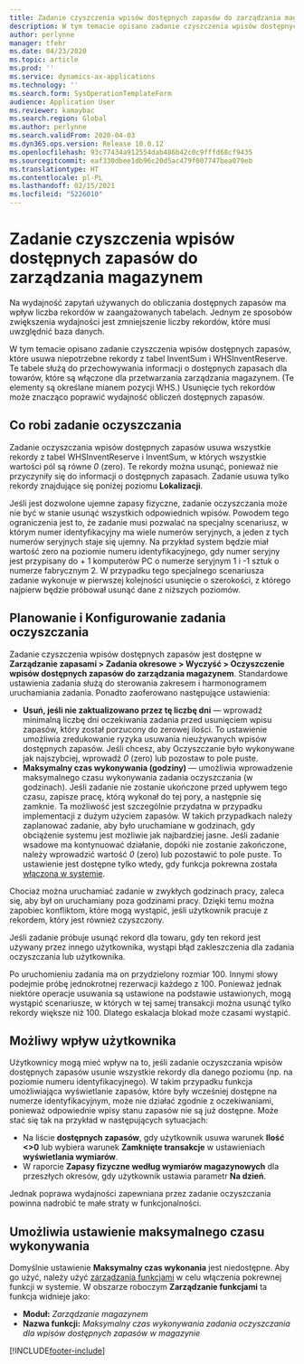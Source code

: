 ```yaml
---
title: Zadanie czyszczenia wpisów dostępnych zapasów do zarządzania magazynem
description: W tym temacie opisano zadanie czyszczenia wpisów dostępnych zapasów, które ułatwia poprawę wydajności systemu przez identyfikowanie i usuwanie powiązanych z nimi rekordów.
author: perlynne
manager: tfehr
ms.date: 04/23/2020
ms.topic: article
ms.prod: ''
ms.service: dynamics-ax-applications
ms.technology: ''
ms.search.form: SysOperationTemplateForm
audience: Application User
ms.reviewer: kamaybac
ms.search.region: Global
ms.author: perlynne
ms.search.validFrom: 2020-04-03
ms.dyn365.ops.version: Release 10.0.12
ms.openlocfilehash: 93c77434a912554dab486b42c0c9fffd68cf9435
ms.sourcegitcommit: eaf330dbee1db96c20d5ac479f007747bea079eb
ms.translationtype: HT
ms.contentlocale: pl-PL
ms.lasthandoff: 02/15/2021
ms.locfileid: "5226010"
---
```

# <a name="warehouse-management-on-hand-entries-cleanup-job"></a>Zadanie czyszczenia wpisów dostępnych zapasów do zarządzania magazynem

Na wydajność zapytań używanych do obliczania dostępnych zapasów ma wpływ liczba rekordów w zaangażowanych tabelach. Jednym ze sposobów zwiększenia wydajności jest zmniejszenie liczby rekordów, które musi uwzględnić baza danych.

W tym temacie opisano zadanie czyszczenia wpisów dostępnych zapasów, które usuwa niepotrzebne rekordy z tabel InventSum i WHSInventReserve. Te tabele służą do przechowywania informacji o dostępnych zapasach dla towarów, które są włączone dla przetwarzania zarządzania magazynem. (Te elementy są określane mianem pozycji WHS.) Usunięcie tych rekordów może znacząco poprawić wydajność obliczeń dostępnych zapasów.

## <a name="what-the-cleanup-job-does"></a>Co robi zadanie oczyszczania

Zadanie oczyszczania wpisów dostępnych zapasów usuwa wszystkie rekordy z tabel WHSInventReserve i InventSum, w których wszystkie wartości pól są równe *0* (zero). Te rekordy można usunąć, ponieważ nie przyczyniły się do informacji o dostępnych zapasach. Zadanie usuwa tylko rekordy znajdujące się poniżej poziomu **Lokalizacji**.

Jeśli jest dozwolone ujemne zapasy fizyczne, zadanie oczyszczania może nie być w stanie usunąć wszystkich odpowiednich wpisów. Powodem tego ograniczenia jest to, że zadanie musi pozwalać na specjalny scenariusz, w którym numer identyfikacyjny ma wiele numerów seryjnych, a jeden z tych numerów seryjnych staje się ujemny. Na przykład system będzie miał wartość zero na poziomie numeru identyfikacyjnego, gdy numer seryjny jest przypisany do + 1 komputerów PC o numerze seryjnym 1 i -1 sztuk o numerze fabrycznym 2. W przypadku tego specjalnego scenariusza zadanie wykonuje w pierwszej kolejności usunięcie o szerokości, z którego najpierw będzie próbował usunąć dane z niższych poziomów.

## <a name="schedule-and-configure-the-cleanup-job"></a>Planowanie i Konfigurowanie zadania oczyszczania

Zadanie czyszczenia wpisów dostępnych zapasów jest dostępne w **Zarządzanie zapasami \> Zadania okresowe \> Wyczyść \> Oczyszczenie wpisów dostępnych zapasów do zarządzania magazynem**. Standardowe ustawienia zadania służą do sterowania zakresem i harmonogramem uruchamiania zadania. Ponadto zaoferowano następujące ustawienia:

- **Usuń, jeśli nie zaktualizowano przez tę liczbę dni** — wprowadź minimalną liczbę dni oczekiwania zadania przed usunięciem wpisu zapasów, który został porzucony do zerowej ilości. To ustawienie umożliwia zredukowanie ryzyka usuwania nieużywanych wpisów dostępnych zapasów. Jeśli chcesz, aby Oczyszczanie było wykonywane jak najszybciej, wprowadź *0* (zero) lub pozostaw to pole puste.
- **Maksymalny czas wykonywania (godziny)** — umożliwia wprowadzenie maksymalnego czasu wykonywania zadania oczyszczania (w godzinach). Jeśli zadanie nie zostanie ukończone przed upływem tego czasu, zapisze pracę, którą wykonał do tej pory, a następnie się zamknie. Ta możliwość jest szczególnie przydatna w przypadku implementacji z dużym użyciem zapasów. W takich przypadkach należy zaplanować zadanie, aby było uruchamiane w godzinach, gdy obciążenie systemu jest możliwie jak najbardziej jasne. Jeśli zadanie wsadowe ma kontynuować działanie, dopóki nie zostanie zakończone, należy wprowadzić wartość *0* (zero) lub pozostawić to pole puste. To ustawienie jest dostępne tylko wtedy, gdy funkcja pokrewna została [włączona w systemie](#max-execution-time).

Chociaż można uruchamiać zadanie w zwykłych godzinach pracy, zaleca się, aby był on uruchamiany poza godzinami pracy. Dzięki temu można zapobiec konfliktom, które mogą wystąpić, jeśli użytkownik pracuje z rekordem, który jest również czyszczony.

Jeśli zadanie próbuje usunąć rekord dla towaru, gdy ten rekord jest używany przez innego użytkownika, wystąpi błąd zakleszczenia dla zadania oczyszczania lub użytkownika.

Po uruchomieniu zadania ma on przydzielony rozmiar 100. Innymi słowy podejmie próbę jednokrotnej rezerwacji każdego z 100. Ponieważ jednak niektóre operacje usuwania są ustawione na podstawie ustawionych, mogą wystąpić scenariusze, w których w tej samej transakcji można usunąć tylko rekordy większe niż 100. Dlatego eskalacja blokad może czasami wystąpić.

## <a name="possible-user-impact"></a>Możliwy wpływ użytkownika

Użytkownicy mogą mieć wpływ na to, jeśli zadanie oczyszczania wpisów dostępnych zapasów usunie wszystkie rekordy dla danego poziomu (np. na poziomie numeru identyfikacyjnego). W takim przypadku funkcja umożliwiająca wyświetlanie zapasów, które były wcześniej dostępne na numerze identyfikacyjnym, może nie działać zgodnie z oczekiwaniami, ponieważ odpowiednie wpisy stanu zapasów nie są już dostępne. Może stać się tak na przykład w następujących sytuacjach:

- Na liście **dostępnych zapasów**, gdy użytkownik usuwa warunek **Ilość \<\>0** lub wybiera warunek **Zamknięte transakcje** w ustawieniach **wyświetlania wymiarów**.
- W raporcie **Zapasy fizyczne według wymiarów magazynowych** dla przeszłych okresów, gdy użytkownik ustawia parametr **Na dzień**.

Jednak poprawa wydajności zapewniana przez zadanie oczyszczania powinna nadrobić te małe straty w funkcjonalności.

## <a name="make-the-maximum-execution-time-setting-available"></a><a name="max-execution-time"></a>Umożliwia ustawienie maksymalnego czasu wykonywania

Domyślnie ustawienie **Maksymalny czas wykonania** jest niedostępne. Aby go użyć, należy użyć [zarządzania funkcjami](../../fin-ops-core/fin-ops/get-started/feature-management/feature-management-overview.md) w celu włączenia pokrewnej funkcji w systemie. W obszarze roboczym **Zarządzanie funkcjami** ta funkcja widnieje jako:

- **Moduł:** *Zarządzanie magazynem*
- **Nazwa funkcji:** *Maksymalny czas wykonywania zadania oczyszczania dla wpisów dostępnych zapasów w magazynie*


[!INCLUDE[footer-include](../../includes/footer-banner.md)]